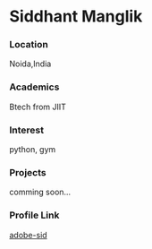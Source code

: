 # Siddhant Manglik

### Location
Noida,India

### Academics
Btech from JIIT

### Interest
python, gym

### Projects
comming soon...

### Profile Link
[adobe-sid](https://github.com/adobe-sid)

